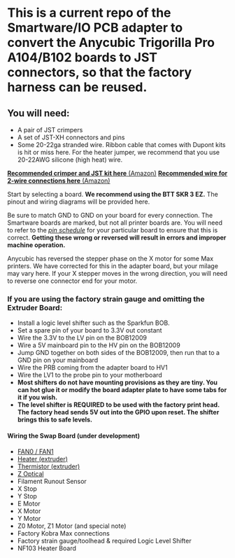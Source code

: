 # This is a current repo of the Smartware/IO PCB adapter to convert the Anycubic Trigorilla Pro A104/B102 boards to JST connectors, so that the factory harness can be reused.
## You will need:

- A pair of JST crimpers
- A set of JST-XH connectors and pins
- Some 20-22ga stranded wire. Ribbon cable that comes with Dupont kits is hit or miss here. For the heater jumper, we recommend that you use 20-22AWG silicone (high heat) wire.

[**Recommended crimper and JST kit here** (Amazon)](https://a.co/d/1XShu2j)
[**Recommended wire for 2-wire connections here** (Amazon)](https://a.co/d/a2KRyb4)

Start by selecting a board. **We recommend using the BTT SKR 3 EZ.** The pinout and wiring diagrams will be provided here.

Be sure to match GND to GND on your board for every connection. The Smartware boards are marked, but not all printer boards are. You will need to refer to the [_pin schedule_](https://github.com/bigtreetech/SKR-3/blob/master/Hardware%20(SKR%203%20EZ)/BIGTREETECH%20SKR%203%20EZ%20V1.0-PIN.pdf) for your particular board to ensure that this is correct. **Getting these wrong or reversed will result in errors and improper machine operation.**

Anycubic has reversed the stepper phase on the X motor for some Max printers. We have corrected for this in the adapter board, but your milage may vary here. If your X stepper moves in the wrong direction, you will need to reverse one connector end for your motor.

### If you are using the factory strain gauge and omitting the Extruder Board:

- Install a logic level shifter such as the Sparkfun BOB.
- Set a spare pin of your board to 3.3V out constant
- Wire the 3.3V to the LV pin on the BOB12009
- Wire a 5V mainboard pin to the HV pin on the BOB12009
- Jump GND together on both sides of the BOB12009, then run that to a GND pin on your mainboard
- Wire the PRB coming from the adapter board to HV1
- Wire the LV1 to the probe pin to your motherboard
- **Most shifters do not have mounting provisions as they are tiny. You can hot glue it or modify the board adapter plate to have some tabs for it if you wish.**
- **The level shifter is REQUIRED to be used with the factory print head. The factory head sends 5V out into the GPIO upon reset. The shifter brings this to safe levels.**

#### Wiring the Swap Board (under development)

- [FAN0 / FAN1](https://github.com/smartwareio/SWIO-Kobra-Max-Adapter-Kit/blob/main/installation/fans.md)
- [Heater (extruder)](https://github.com/smartwareio/SWIO-Kobra-Max-Adapter-Kit/blob/main/installation/heater.md)
- [Thermistor (extruder)](https://github.com/smartwareio/SWIO-Kobra-Max-Adapter-Kit/blob/main/installation/thermistor.md)
- [Z Optical](https://github.com/smartwareio/SWIO-Kobra-Max-Adapter-Kit/blob/main/installation/z_optical.md)
- Filament Runout Sensor
- X Stop
- Y Stop
- E Motor
- X Motor
- Y Motor
- Z0 Motor, Z1 Motor (and special note)
- Factory Kobra Max connections
- Factory strain gauge/toolhead & required Logic Level Shifter
- NF103 Heater Board

